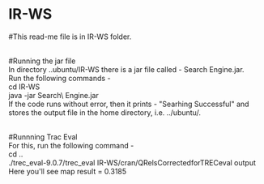 # IR-WS

#This read-me file is in IR-WS folder. </br></br>

#Running the jar file</br>
In directory ..ubuntu/IR-WS there is a jar file called - Search Engine.jar.</br>
Run the following commands - </br>
cd IR-WS</br>
java -jar Search\ Engine.jar </br>
If the code runs without error, then it prints - "Searhing Successful" and stores the output file in the home directory, i.e. ../ubuntu/.</br></br>

#Runnning Trac Eval</br>
For this, run the following command -</br>
cd ..</br>
./trec_eval-9.0.7/trec_eval IR-WS/cran/QRelsCorrectedforTRECeval output</br>
Here you'll see map result = 0.3185

